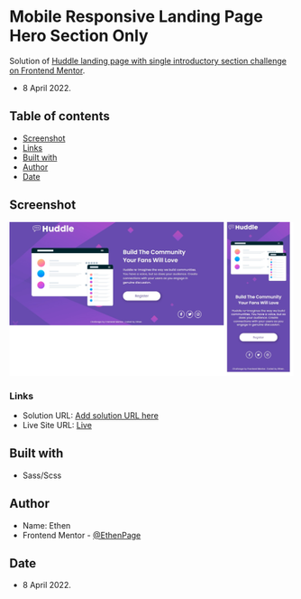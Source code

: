 # Mobile Responsive Landing Page Hero Section Only

Solution of [Huddle landing page with single introductory section challenge on Frontend Mentor](https://www.frontendmentor.io/challenges/huddle-landing-page-with-a-single-introductory-section-B_2Wvxgi0). 
- 8 April 2022.

## Table of contents

- [Screenshot](#screenshot)
- [Links](#links)
- [Built with](#built-with)
- [Author](#author)
- [Date](#date)


## Screenshot

![](./screenshot.jpg)

### Links

- Solution URL: [Add solution URL here](https://your-solution-url.com)
- Live Site URL: [Live](https://ethenpage.github.io/Mobile-Responsive-Landing-Page-with-Sass-Scss/)

## Built with

- Sass/Scss

## Author

- Name: Ethen
- Frontend Mentor - [@EthenPage](https://www.frontendmentor.io/profile/EthenPage)

## Date

- 8 April 2022.
